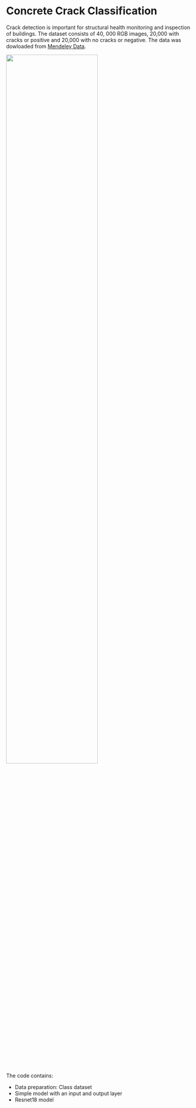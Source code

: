 # Concrete Crack Classification

Crack detection is important for structural health monitoring and inspection of buildings. The dataset consists of 40, 000  RGB images, 20,000 with cracks or positive and 20,000 with no cracks or negative. The data was dowloaded from [Mendeley Data](https://data.mendeley.com/datasets/5y9wdsg2zt/1).

<img src="./images/concrete.jpg" width=70% height=70% align="center"> 

The code contains:
* Data preparation: Class dataset
* Simple model with an input and output layer
* Resnet18 model

